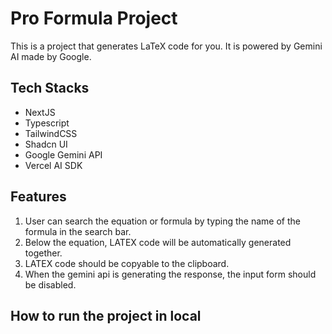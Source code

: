 # Pro Formula Project

This is a project that generates LaTeX code for you. It is powered by Gemini AI made by Google.

## Tech Stacks

- NextJS
- Typescript
- TailwindCSS
- Shadcn UI
- Google Gemini API
- Vercel AI SDK

## Features

1. User can search the equation or formula by typing the name of the formula in the search bar.
2. Below the equation, LATEX code will be automatically generated together.
3. LATEX code should be copyable to the clipboard.
4. When the gemini api is generating the response, the input form should be disabled.

## How to run the project in local
